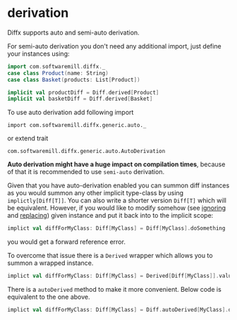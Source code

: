 # derivation

Diffx supports auto and semi-auto derivation.

For semi-auto derivation you don't need any additional import, just define your instances using:
```scala
import com.softwaremill.diffx._
case class Product(name: String)
case class Basket(products: List[Product])

implicit val productDiff = Diff.derived[Product]
implicit val basketDiff = Diff.derived[Basket]
```

To use auto derivation add following import

`import com.softwaremill.diffx.generic.auto._`

or extend trait

`com.softwaremill.diffx.generic.auto.AutoDerivation`

**Auto derivation might have a huge impact on compilation times**, because of that it is recommended to use `semi-auto` derivation.


Given that you have auto-derivation enabled you can summon diff instances as you would summon any other implicit type-class by using
`implictly[Diff[T]]`. You can also write a shorter version `Diff[T]` which will be equivalent.
However, if you would like to modify somehow (see [ignoring](./ignoring.md) and [replacing](./replacing.md)) given instance and 
put it back into to the implicit scope:
```scala 
implict val diffForMyClass: Diff[MyClass] = Diff[MyClass].doSomething
```
you would get a forward reference error. 

To overcome that issue there is a `Derived` wrapper which allows you to summon a wrapped instance.
```scala 
implict val diffForMyClass: Diff[MyClass] = Derived[Diff[MyClass]].value.doSomething
```
There is a `autoDerived` method to make it more convenient. Below code is equivalent to the one above.
```scala 
implict val diffForMyClass: Diff[MyClass] = Diff.autoDerived[MyClass].doSomething
```